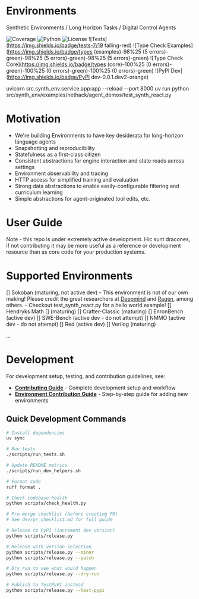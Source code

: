 # Environments
Synthetic Environments / Long Horizon Tasks / Digital Control Agents

![Coverage](https://img.shields.io/badge/coverage-0.0%25-red)
![Python](https://img.shields.io/badge/python-3.11+-blue)
![License](https://img.shields.io/badge/license-MIT-green)
![Tests](https://img.shields.io/badge/tests-7/19 failing-red)
![Type Check Examples](https://img.shields.io/badge/types (examples)-98%25 (5 errors)-green)-98%25 (5 errors)-green)-98%25 (5 errors)-green)
![Type Check Core](https://img.shields.io/badge/types (core)-100%25 (0 errors)-green)-100%25 (0 errors)-green)-100%25 (0 errors)-green)
![PyPI Dev](https://img.shields.io/badge/PyPI dev-0.0.1.dev2-orange)

uvicorn src.synth_env.service.app:app --reload --port 8000
uv run python src/synth_env/examples/nethack/agent_demos/test_synth_react.py

# Motivation
- We're building Environments to have key desiderata for long-horizon language agents
- Snapshotting and reproducibility
- Statefulness as a first-class citizen
- Consistent abstractions for engine interaction and state reads across settings
- Environment observability and tracing
- HTTP access for simplified training and evaluation
- Strong data abstractions to enable easily-configurable filtering and curriculum learning
- Simple abstractions for agent-originated tool edits, etc.

# User Guide
Note - this repo is under extremely active development. Hic sunt dracones, if not contributing it may be more useful as a reference or development resource than as core code for your production systems.

# Supported Environments
[] Sokoban (maturing, not active dev)
    - This environment is not of our own making! Please credit the great researchers at [Deepmind](https://deepmind.google/discover/blog/agents-that-imagine-and-plan/) and [Ragen](https://ragen-ai.github.io), among others.
    - Checkout test_synth_react.py for a hello world example!
[] Hendryks Math [] (maturing)
[] Crafter-Classic (maturing)
[] EnronBench (active dev)
[] SWE-Bench (active dev - do not attempt)
[] NMMO (active dev - do not attempt)
[] Red (active dev)
[] Verilog (maturing)

...

# Development

For development setup, testing, and contribution guidelines, see:
- **[Contributing Guide](dev/contributing.md)** - Complete development setup and workflow
- **[Environment Contribution Guide](docs/env_contribution_guide.md)** - Step-by-step guide for adding new environments

## Quick Development Commands

```bash
# Install dependencies
uv sync

# Run tests
./scripts/run_tests.sh

# Update README metrics
./scripts/run_dev_helpers.sh

# Format code
ruff format .

# Check codebase health
python scripts/check_health.py

# Pre-merge checklist (before creating PR)
# See dev/pr_checklist.md for full guide

# Release to PyPI (increment dev version)
python scripts/release.py

# Release with version selection
python scripts/release.py --minor
python scripts/release.py --patch

# Dry run to see what would happen
python scripts/release.py --dry-run

# Publish to TestPyPI instead
python scripts/release.py --test-pypi
```

